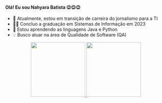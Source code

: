 #### Olá! Eu sou Nahyara Batista 😉😉😉

- 🔭 Atualmente, estou em transição de carreira do jornalismo para a TI
- 👩‍🎓 Concluo a graduação em Sistemas de Informação em 2023
- 🌱 Estou aprendendo as linguagens Java e Python
- 💡 Busco atuar na área de Qualidade de Software (QA)

<div align="center">
  <a href="https://github.com/nahyarabs">
  <img height="170em" src="https://github-readme-stats.vercel.app/api?username=nahyarabs&show_icons=true&theme=calm&include_all_commits=true&count_private=true"/>
  <img height="170em" src="https://github-readme-stats.vercel.app/api/top-langs/?username=nahyarabs&layout=compact&langs_count=6&theme=calm"/>
</div>
